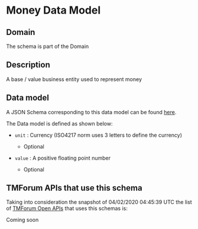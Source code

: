# Money Data Model

## Domain

The  schema is part of the  Domain

## Description

A base / value business entity used to represent money

## Data model

A JSON Schema corresponding to this data model can be found
[here](https://github.com/tmforum-rand/schemas/blob/candidates/Common/Money.schema.json).

The Data model is defined as shown below:
- `unit` : Currency (ISO4217 norm uses 3 letters to define the currency)

  - Optional

- `value` : A positive floating point number

  - Optional





## TMForum APIs that use this schema

Taking into consideration the snapshot of 04/02/2020 04:45:39 UTC the list of [TMForum Open APIs](https://www.tmforum.org/open-apis/) that uses this schemas is:

Coming soon